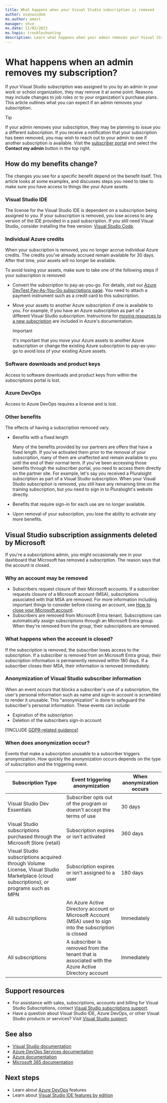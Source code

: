 ```yaml
---
title: What happens when your Visual Studio subscription is removed
author: evanwindom
ms.author: amast
manager: shve
ms.date: 11/02/2023
ms.topic: troubleshooting
description: Learn what happens when your admin removes your Visual Studio subscription. This information includes how your benefits change and support resources.
---
```


# What happens when an admin removes my subscription?

If your Visual Studio subscription was assigned to you by an admin in your work or school organization, they may remove it at some point.  Reasons may include changes to job roles or to your organization's purchase plans.  This article outlines what you can expect if an admin removes your subscription.  

> [!TIP]
> If your admin removes your subscription, they may be planning to issue you a different subscription.  If you receive a notification that your subscription has been removed, you may wish to reach out to your admin to see if another subscription is available. Visit the [subscriber portal](https://my.visualstudio.com) and select the **Contact my admin** button in the top right.

## How do my benefits change?

The changes you see for a specific benefit depend on the benefit itself.  This article looks at some examples, and discusses steps you need to take to make sure you have access to things like your Azure assets. 

### Visual Studio IDE

The license for the Visual Studio IDE is dependent on a subscription being assigned to you.  If your subscription is removed, you lose access to any version of the IDE provided in a paid subscription.  If you still need Visual Studio, consider installing the free version: [Visual Studio Code](https://code.visualstudio.com/).  

### Individual Azure credits

When your subscription is removed, you no longer accrue individual Azure credits.  The credits you've already accrued remain available for 30 days.  After that time, your assets will no longer be available. 

To avoid losing your assets, make sure to take one of the following steps if your subscription is removed:

+ Convert the subscription to pay-as-you-go.  For details, visit our [Azure DevTest Pay-As-You-Go subscriptions page](https://azure.microsoft.com/offers/ms-azr-0023p/).  You need to attach a payment instrument such as a credit card to this subscription. 
+ Move your assets to another Azure subscription if one is available to you.  For example, if you have an Azure subscription as part of a different Visual Studio subscription.  Instructions for [moving resources to a new subscription](/azure/devtest/offer/how-to-change-directory-tenants-visual-studio-azure) are included in Azure's documentation.  

  > [!IMPORTANT]
  > It's important that you move your Azure assets to another Azure subscription or change the existing Azure subscription to pay-as-you-go to avoid loss of your existing Azure assets. 

### Software downloads and product keys

Access to software downloads and product keys from within the subscriptions portal is lost. 

### Azure DevOps

Access to Azure DevOps requires a license and is lost.

### Other benefits

The effects of having a subscription removed vary.  

+ Benefits with a fixed length

  Many of the benefits provided by our partners are offers that have a fixed length.  If you've activated them prior to the removal of your subscription, many of them are unaffected and remain available to you until the end of their normal term.  If you've been accessing those benefits through the subscriber portal, you need to access them directly on the partner site.  For example, let's say you received a Pluralsight subscription as part of a Visual Studio subscription.  When your Visual Studio subscription is removed, you still have any remaining time on the training subscription, but you need to sign in to Pluralsight's website directly.

+ Benefits that require sign-in for each use are no longer available.

+ Upon removal of your subscription, you lose the ability to activate any more benefits.  

## Visual Studio subscription assignments deleted by Microsoft

If you're a subscriptions admin, you might occasionally see in your dashboard that Microsoft has removed a subscription.  The reason says that the account is closed. 

### Why an account may be removed  

+ Subscribers request closure of their Microsoft accounts. If a subscriber requests closure of a Microsoft account (MSA), subscriptions associated with that MSA are removed.  For more information including important things to consider before closing an account, see [How to close your Microsoft account](https://support.microsoft.com/account-billing/how-to-close-your-microsoft-account-c1b2d13f-4de6-6e1b-4a31-d9d668849979).
+ Subscribers are removed from Microsoft Entra tenant.  Subscriptions can automatically assign subscriptions through an Microsoft Entra group.  When they're removed from the group, their subscriptions are removed.

### What happens when the account is closed?

If the subscription is removed, the subscriber loses access to the subscription.  If a subscriber is removed from an Microsoft Entra group, their subscription information is permanently removed within 180 days.  If a subscriber closes their MSA, their information is removed immediately.  

### Anonymization of Visual Studio subscriber information

When an event occurs that blocks a subscriber's use of a subscription, the user's personal information such as name and sign-in account is scrambled to render it unusable.  This "anonymization" is done to safeguard the subscriber's personal information.  These events can include:
+ Expiration of the subscription
+ Deletion of the subscribers sign-in account   

[!INCLUDE [GDPR-related guidance](includes/gdpr-intro-sentence.md)]

### When does anonymization occur?

Events that make a subscription unusable to a subscriber triggers anonymization.  How quickly the anonymization occurs depends on the type of subscription and the triggering event.

| Subscription Type  | Event triggering anonymization | When anonymization occurs |
|--------------------|--------------------------------|---------------------------|
| Visual Studio Dev Essentials | Subscriber opts out of the program or doesn't accept the terms of use | 30 days |
| Visual Studio subscriptions purchased  through the Microsoft Store (retail) | Subscription expires or isn't activated  | 360 days |
| Visual Studio subscriptions acquired through  Volume License, Visual Studio Marketplace  (cloud subscriptions), or programs such as MPN | Subscription expires or isn't assigned to a user | 180 days |
| All subscriptions | An Azure Active Directory account or Microsoft  Account (MSA) used to sign into the subscription is closed | Immediately |
| All subscriptions | A subscriber is removed from the tenant that is associated with the Azure Active Directory account | Immediately |

## Support resources

+ For assistance with sales, subscriptions, accounts and billing for Visual Studio Subscriptions, contact [Visual Studio subscriptions support](https://my.visualstudio.com/gethelp).
+ Have a question about Visual Studio IDE, Azure DevOps, or other Visual Studio products or services?  Visit [Visual Studio support](https://visualstudio.microsoft.com/support/).

## See also

+ [Visual Studio documentation](/visualstudio/)
+ [Azure DevOps Services documentation](/azure/devops/)
+ [Azure documentation](/azure/)
+ [Microsoft 365 documentation](/microsoft-365/)

## Next steps

+ Learn about [Azure DevOps](https://azure.microsoft.com/services/devops/) features
+ Learn about [Visual Studio IDE features by edition](https://visualstudio.microsoft.com/vs/compare/)
